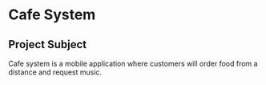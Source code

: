 # Cafe System

## Project Subject

Cafe system is a mobile application where customers will order food from a distance and request music.




